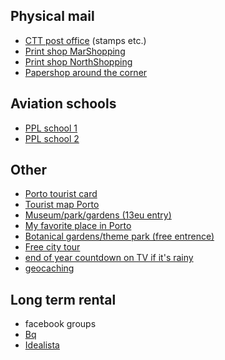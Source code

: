 
## Physical mail

- [CTT post office](geo:41.1844939,-8.6818979?q=41.1844939,-8.6818979(Loja+CTT)) (stamps etc.)
- [Print shop MarShopping](http://www.copinow.pt)
- [Print shop NorthShopping](geo:41.180965,-8.654543?q=41.180965,-8.654543(Grafipronto+Norteshopping))
- [Papershop around the corner](geo:41.179583,-8.675375?q=41.179583,-8.675375(papelaria+guache))


## Aviation schools

- [PPL school 1](https://aecporto.com/actividades/cursos-de-piloto/curso-de-piloto-privado-avioes.html)
- [PPL school 2](https://www.aeroclubeaveiro.com/Piloto-Privado-Avi%E3o.php)


## Other

- [Porto tourist card](https://visitporto.travel/en-GB/porto-card-landing-page)
- [Tourist map Porto](https://ontheworldmap.com/portugal/city/porto/porto-hotels-and-sightseeings-map.jpg)
- [Museum/park/gardens (13eu entry)](geo:41.159554,-8.660100?q=41.159554,-8.660100(Parque+de+Serralves))
- [My favorite place in Porto](geo:41.146412,-8.627379?q=41.146412,-8.627379(Miradouro+da+Ponte+da+Arr%C3%A1bida))
- [Botanical gardens/theme park (free entrence)](geo:41.153992,-8.642458?q=41.153992,-8.642458(Jardim+Bot%C3%A2nico+do+Porto+%7C+Museu+de+Hist%C3%B3ria+Natural+e+da+Ci%C3%AAncia+da+U.Porto))
- [Free city tour](https://www.freetour.com/porto/free-tour-oporto)
- [end of year countdown on TV if it's rainy](https://www.rtp.pt/play/direto/rtp3)
- [geocaching](https://www.geocaching.com/play/map?lat=41.18&lng=-8.68&zoom=14&asc=true&sort=distance)


## Long term rental

- facebook groups
- [Bq](https://www.bquarto.pt/porto/)
- [Idealista](https://www.idealista.pt/en/arrendar-quarto/porto-distrito/?ordem=precos-asc)

